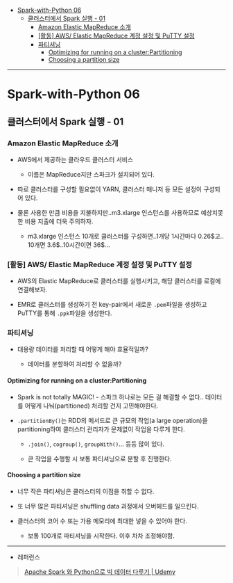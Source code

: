 - [Spark-with-Python 06](#spark-with-python-06)
  - [클러스터에서 Spark 실행 - 01](#클러스터에서-spark-실행---01)
    - [Amazon Elastic MapReduce 소개](#amazon-elastic-mapreduce-소개)
    - [\[활동\] AWS/ Elastic MapReduce 계정 설정 및 PuTTY 설정](#활동-aws-elastic-mapreduce-계정-설정-및-putty-설정)
    - [파티셔닝](#파티셔닝)
      - [Optimizing for running on a cluster:Partitioning](#optimizing-for-running-on-a-clusterpartitioning)
      - [Choosing a partition size](#choosing-a-partition-size)

---

# Spark-with-Python 06

## 클러스터에서 Spark 실행 - 01

### Amazon Elastic MapReduce 소개

- AWS에서 제공하는 클라우드 클러스터 서비스
  
  - 이름은 MapReduce지만 스파크가 설치되어 있다.

- 따로 클러스터를 구성할 필요없이 YARN, 클러스터 매니저 등 모든 설정이 구성되어 있다.

- 물론 사용한 만큼 비용을 지불하지만..m3.xlarge 인스턴스를 사용하므로 예상치못한 비용 지출에 더욱 주의하자.
  
  - m3.xlarge 인스턴스 10개로 클러스터를 구성하면..1개당 1시간마다 0.26\$고.. 10개면 3.6\$..10시간이면 36\$...

### [활동] AWS/ Elastic MapReduce 계정 설정 및 PuTTY 설정

- AWS의 Elastic MapReduce로 클러스터를 실행시키고, 해당 클러스터를 로컬에 연결해보자.

- EMR로 클러스터를 생성하기 전 key-pair에서 새로운 `.pem`파일을 생성하고 PuTTY를 통해 `.ppk`파일을 생성한다.

### 파티셔닝

- 대용량 데이터를 처리할 때 어떻게 해야 효율적일까?
  
  - 데이터를 분할하여 처리할 수 없을까?

#### Optimizing for running on a cluster:Partitioning

- Spark is not totally MAGIC! - 스파크 하나로는 모든 걸 해결할 수 없다.. 데이터를 어떻게 나눠(partitioned) 처리할 건지 고민해야한다.

- `.partitionBy()`는 RDD의 메서드로 큰 규모의 작업(a large operation)을 partitioning하여 클러스터 관리자가 문제없이 작업을 다루게 한다.
  
  - `.join()`, `cogroup()`, `groupWith()`... 등등 많이 있다.
  
  - 큰 작업을 수행할 시 보통 파티셔닝으로 분할 후 진행한다.

#### Choosing a partition size

- 너무 작은 파티셔닝은 클러스터의 이점을 취할 수 없다.

- 또 너무 많은 파티셔닝은 shuffling data 과정에서 오버헤드를 일으킨다.

- 클러스터의 코어 수 또는 가용 메모리에 최대한 넣을 수 있어야 한다.
  
  - 보통 100개로 파티셔닝을 시작한다. 이후 차차 조정해야함.

--- 

- 레퍼런스

> [Apache Spark 와 Python으로 빅 데이터 다루기 | Udemy](https://www.udemy.com/course/best-apache-spark-python/)
